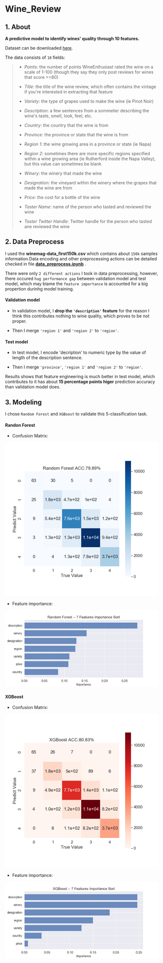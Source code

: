 # Wine_Review

## 1. About

**A predictive model to identify wines' quality through 10 features.**

Dataset can be downloaded [here](https://www.kaggle.com/zynicide/wine-reviews).

The data consists of `10` fields:

> - *Points*: the number of points WineEnthusiast rated the wine on a scale of 1-100 (though they say they only post reviews for wines that score >=80)
> 
> - _Title_: the title of the wine review, which often contains the vintage if you're interested in extracting that feature
> 
> - _Variety_: the type of grapes used to make the wine (ie Pinot Noir)
> 
> - _Description_: a few sentences from a sommelier describing the wine's taste, smell, look, feel, etc.
> 
> - _Country_: the country that the wine is from
> 
> - _Province_: the province or state that the wine is from
> 
> - _Region 1_: the wine growing area in a province or state (ie Napa)
> 
> - _Region 2_: sometimes there are more specific regions specified within a wine growing area (ie Rutherford inside the Napa Valley), but this value can sometimes be blank
> 
> - _Winery_: the winery that made the wine
> 
> - _Designation_: the vineyard within the winery where the grapes that made the wine are from
> 
> - _Price_: the cost for a bottle of the wine
> 
> - _Taster Name_: name of the person who tasted and reviewed the wine
> 
> - _Taster Twitter Handle_: Twitter handle for the person who tasted ane reviewed the wine

## 2. Data Preprocess

I used the **winemag-data_first150k.csv** which contains about `150k` samples information.Data encoding and other preprocessing actions can be detailed checked in file [**data_preprocess.ipynb**](./data_preprecess.ipynb) .

There were only `2 different actions` I took in data preprocessing, however, there occured `hug performance gap`  between validation model and test model, which may blame the `feature importance` is accounted for a big propertion durinhg model training.

#### **Validation model**

- In validation model, I **drop the `'description'` feature** for the reason I think this contributes nothing to wine quality, which proves to be not proper.

- Then I merge `'region 1'` and `'region 2'` to `'region'`.

#### Test model

- In test model, I encode 'decription' to numeric type by the value of length of the description sentence.

- Then I merge `'province'`, `'region 1'` and `'region 2'` to `'region'`.

Results shows that feature engineering is much better in test model, which contributes to it has about **15 percentage points higer** prediction accuracy than validation model does.

## 3. Modeling

I chose `Random Forest` and `XGBoost` to validate this 5-classification task.

#### **Randon Forest**

- Confusion Matrix:

![randomForest](images/randomForest.png)

- Feature importance:

![randomForestFeatImp](images/randomForestFeatImp.jpg)



#### **XGBoost**

- Confusion Matrix:

![XGBoost](images/XGBoost.png)

- Feature importance:

![XGBoostFeatImp](images/XGBoostFeatImp.jpg)
